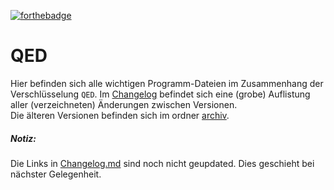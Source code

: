 [![forthebadge](https://forthebadge.com/images/badges/contains-tasty-spaghetti-code.svg)](https://forthebadge.com)
# QED
Hier befinden sich alle wichtigen Programm-Dateien im Zusammenhang der Verschlüsselung `QED`. Im [Changelog](CHANGELOG.md) befindet sich eine (grobe) Auflistung aller (verzeichneten) Änderungen zwischen Versionen.\
Die älteren Versionen befinden sich im ordner [archiv](https://github.com/TEX479/QED/archiv).

##### Notiz:
Die Links in [Changelog.md](CHANGELOG.md) sind noch nicht geupdated. Dies geschieht bei nächster Gelegenheit.